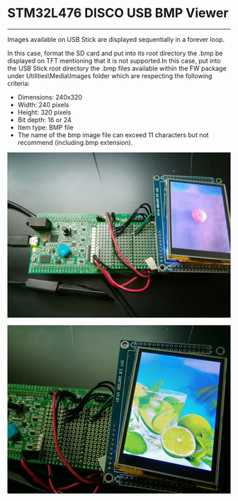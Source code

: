 # STM32L476 DISCO USB BMP Viewer

------

Images available on USB Stick are displayed sequentially in a forever loop.

In this case, format the SD card and put into its root directory the .bmp be displayed on TFT mentioning that it is not supported.In this case, put into the USB Stick root directory the .bmp files available within the FW package under Utilities\Media\Images folder which are respecting the following criteria:

 - Dimensions: 240x320
 - Width: 240 pixels
 - Height: 320 pixels
 - Bit depth: 16 or 24
 - Item type: BMP file
 - The name of the bmp image file can exceed 11 characters but not recommend (including.bmp extension).
     
![](https://raw.githubusercontent.com/nickfox-taterli/stm32l4_bmp_viewer/master/Screenshot/20170724101815.png)

![](https://raw.githubusercontent.com/nickfox-taterli/stm32l4_bmp_viewer/master/Screenshot/20170724101838.png)
